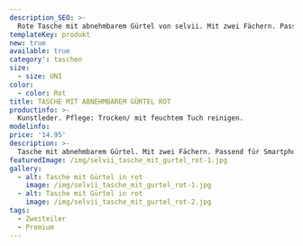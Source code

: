 ```yaml
---
description_SEO: >-
  Rote Tasche mit abnehmbarem Gürtel von selvii. Mit zwei Fächern. Passend für Smartphone, Brieftasche etc..
templateKey: produkt
new: true
available: true
category': taschen
size:
  - size: UNI
color:
  - color: Rot
title: TASCHE MIT ABNEHMBAREM GÜRTEL ROT
productinfo: >-
  Kunstleder. Pflege: Trocken/ mit feuchtem Tuch reinigen.
modelinfo: 
price: '14.95'
description: >-
  Tasche mit abnehmbarem Gürtel. Mit zwei Fächern. Passend für Smartphone, Brieftasche etc. Farbe rot.
featuredImage: /img/selvii_tasche_mit_gurtel_rot-1.jpg
gallery:
  - alt: Tasche mit Gürtel in rot
    image: /img/selvii_tasche_mit_gurtel_rot-1.jpg
  - alt: Tasche mit Gürtel in rot
    image: /img/selvii_tasche_mit_gurtel_rot-2.jpg
tags:
  - Zweiteiler
  - Premium
---
```


